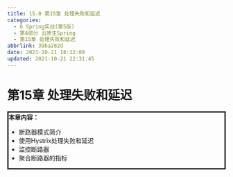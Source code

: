 ```yaml
---
title: 15.0 第15章 处理失败和延迟
categories:
  - 6 Spring实战(第5版)
  - 第4部分 云原生Spring
  - 第15章 处理失败和延迟
abbrlink: 39ba282d
date: 2021-10-21 18:22:09
updated: 2021-10-21 22:31:45
---
```

# 第15章 处理失败和延迟

<div style="border-style:solid;"><strong>本章内容：</strong><ul><li>断路器模式简介</li><li>使用Hystrix处理失败和延迟</li><li>监控断路器</li><li>聚合断路器的指标</li></ul></div>
